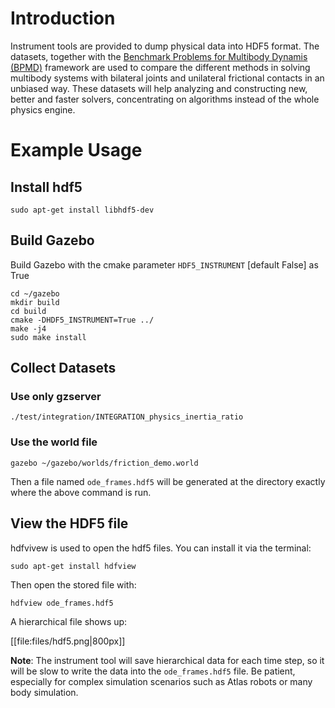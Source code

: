 # Introduction

Instrument tools are provided to dump physical data into HDF5 format. The datasets, together with the [Benchmark Problems for Multibody Dynamis (BPMD)](https://grasp.robotics.cs.rpi.edu/bpmd/) framework are used to compare the different methods in solving multibody systems with bilateral joints and unilateral frictional contacts in an unbiased way. These datasets will help analyzing and constructing new, better and faster solvers, concentrating on algorithms instead of the whole physics engine.

# Example Usage

## Install hdf5
~~~
sudo apt-get install libhdf5-dev
~~~

## Build Gazebo
Build Gazebo with the cmake parameter `HDF5_INSTRUMENT` [default False] as True

    cd ~/gazebo
    mkdir build
    cd build
    cmake -DHDF5_INSTRUMENT=True ../
    make -j4
    sudo make install

## Collect Datasets
### Use only gzserver

~~~
./test/integration/INTEGRATION_physics_inertia_ratio
~~~

### Use the world file

~~~
gazebo ~/gazebo/worlds/friction_demo.world
~~~


Then a file named `ode_frames.hdf5` will be generated at the directory exactly where the above command is run.

## View the HDF5 file

hdfvivew is used to open the hdf5 files. You can install it via the terminal:

~~~
sudo apt-get install hdfview
~~~

Then open the stored file with:

~~~
hdfview ode_frames.hdf5
~~~

A hierarchical file shows up:

[[file:files/hdf5.png|800px]]


**Note**: The instrument tool will save hierarchical data for each time step, so it will be slow to write the data into the `ode_frames.hdf5` file.
Be patient, especially for complex simulation scenarios such as Atlas robots or many body simulation.



